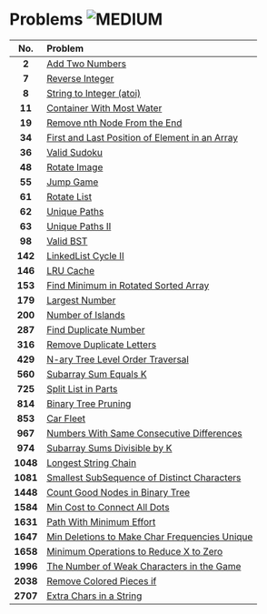 # Problems ![MEDIUM](https://img.shields.io/badge/-MEDIUM-ffa116?style=for-the-badge&logo=LeetCode&logoColor=white)

| **No.**  | **Problem**                                                                                                             |
| :------: | :---------------------------------------------------------------------------------------------------------------------- |
|  **2**   | [Add Two Numbers](2.%20Add%20Two%20Numbers/)                                                                            |
|  **7**   | [Reverse Integer](7.%20Reverse%20Integer/)                                                                              |
|  **8**   | [String to Integer (atoi)](<8.%20String%20to%20Integer%20(atoi)/>)                                                      |
|  **11**  | [Container With Most Water](11.%20Container%20With%20Most%20Water/)                                                     |
|  **19**  | [Remove nth Node From the End](19.%20Remove%20nth%20Node%20From%20the%20End/)                                           |
|  **34**  | [First and Last Position of Element in an Array](34.%20First%20and%20Last%20Position%20of%20Element%20in%20an%20Array/) |
|  **36**  | [Valid Sudoku](36.%20Valid%20Sudoku/)                                                                                   |
|  **48**  | [Rotate Image](48.%20Rotate%20Image/)                                                                                   |
|  **55**  | [Jump Game](55.%20Jump%20Game/)                                                                                         |
|  **61**  | [Rotate List](61.%20Rotate%20List/)                                                                                     |
|  **62**  | [Unique Paths](62.%20Unique%20Paths/)                                                                                   |
|  **63**  | [Unique Paths II](63.%20Unique%20Paths%20II/)                                                                           |
|  **98**  | [Valid BST](98.Valid%20BST/)                                                                                            |
| **142**  | [LinkedList Cycle II](142.%20LinkedList%20Cycle%20II/)                                                                  |
| **146**  | [LRU Cache](146.%20LRU%20Cache/)                                                                  |
| **153**  | [Find Minimum in Rotated Sorted Array](153.%20Find%20Minimum%20in%20Rotated%20Sorted%20Array/)                          |
| **179**  | [Largest Number](179.%20Largest%20Number/)                                                                              |
| **200**  | [Number of Islands](200.%20Number%20of%20Islands/)                                                                      |
| **287**  | [Find Duplicate Number](287.%20Find%20Duplicate%20Number/)                                                              |
| **316**  | [Remove Duplicate Letters](316.%20Remove%20Duplicate%20Letters/)                                                        |
| **429**  | [N-ary Tree Level Order Traversal](429.%20N-ary%20Tree%20Level%20Order%20Traversal/)                                    |
| **560**  | [Subarray Sum Equals K](560.%20Subarray%20Sum%20Equals%20K/)                                                            |
| **725**  | [Split List in Parts](725.%20Split%20List%20in%20Parts/)                                                                |
| **814**  | [Binary Tree Pruning](814.%20Binary%20Tree%20Pruning/)                                                                  |
| **853**  | [Car Fleet](853.%20Car%20Fleet)                                                                  |
| **967**  | [Numbers With Same Consecutive Differences](967.%20Numbers%20With%20Same%20Consecutive%20Differences/)                  |
| **974**  | [Subarray Sums Divisible by K](974.%20Subarray%20Sums%20Divisible%20by%20K/)                                            |
| **1048** | [Longest String Chain](1048.%20Longest%20String%20Chain/)                                                               |
| **1081** | [Smallest SubSequence of Distinct Characters](1081.%20Smallest%20SubSequence%20of%20Distinct%20Characters/)             |
| **1448** | [Count Good Nodes in Binary Tree](1448.%20Count%20Good%20Nodes%20in%20Binary%20Tree/)                                   |
| **1584** | [Min Cost to Connect All Dots](1584.%20Min%20Cost%20to%20Connect%20All%20Dots/)                                         |
| **1631** | [Path With Minimum Effort](1631.%20Path%20With%20Minimum%20Effort/)                                                     |
| **1647** | [Min Deletions to Make Char Frequencies Unique](1647.%20Min%20Deletions%20to%20Make%20Char%20Frequencies%20Unique/)     |
| **1658** | [Minimum Operations to Reduce X to Zero](1658.%20Minimum%20Operations%20to%20Reduce%20X%20to%20Zero/)                   |
| **1996** | [The Number of Weak Characters in the Game](1996.%20The%20Number%20of%20Weak%20Characters%20in%20the%20Game/)           |
| **2038** | [Remove Colored Pieces if](2038.%20Remove%20Colored%20Pieces%20if/)                                                     |
| **2707** | [Extra Chars in a String](2707.%20Extra%20Chars%20in%20a%20String/)                                                     |
